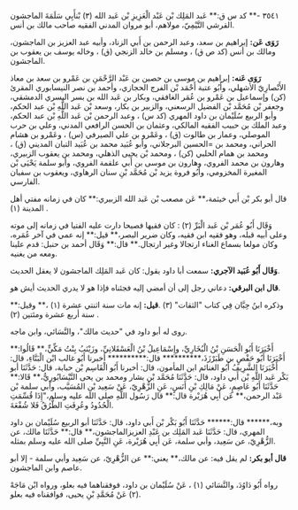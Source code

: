 ٣٥٤١ -** كد س ق:** عَبد المَلِك بْن عَبْد الْعَزِيزِ بْن عَبد الله (٣) بْنأَبِي سَلَمَةَ الماجشون القرشي التَّيْمِيّ، مولاهم، أبو مروان المدني الفقيه صاحب مالك بن أنس.

**رَوَى عَن:** إبراهيم بن سعد، وعبد الرحمن بن أَبي الزناد، وأبيه عبد العزيز بن الماجشون، ومالك بن أنس (كد ص ق) ، ومسلم بن خالد الزنجي (ق) ، وخاله يوسف بن يعقوب بن الماجشون.

**رَوَى عَنه:** إبراهيم بن موسى بن حصين بن عَبْد الرَّحْمَنِ بن عَمْرو بن سعد بن معاذ الأَنْصارِيّ الأشهلي، وأَبُو عتبة أَحْمَد بْن الفرج الحجازي، وأحمد بن نصر النيسابوري المقرئ (كن) وإسماعيل بن عَمْرو بن عُمَر الغافقي، وبكار بن عَبد الله بن بسر البسري الدمشقي، وجعفر بْن مُحَمَّد بْن الفضيل الرسعني، والزبير بن بكار، وسعد بْن عَبد اللَّهِ بْن عبد الحكم، وأبو الربيع سُلَيْمان بن داود المهري (كد س) ، وعبد الرحمن بْن عَبد اللَّهِ بْن عبد الحكم، وعبد الملك بن حبيب الفقيه المالكي، وعثمان بن الحسن الرافعي المدني، وعلي بن حرب الموصلي، وعمار بن طالوت (ق) ، وعَمْرو بن علي الصيرفي (س) ، وعَمْرو بن هشام الحراني، ومحمد بن =الحسين البرجلاني، وأبو عُبَيد محمد بن عُبَيد التبان المديني (ق) ، ومحمد بن همام الحلبي (كن) ، ومحمد بْن يحيى الذهلي، ومحمد بن يعقوب الزبيري، وهارون بن محمد الفروي، وهارون بن موسى بن أَبي علقمة الفروي، وأبو سلمة يَحْيَى بْن المغيرة المخزومي، وأَبُو فروة يزيد بْن مُحَمَّد بْنِ سنان الرهاوي، ويعقوب بن سفيان الفارسي.

قال أبو بكر بْن أَبي خيثمة،** عَن مصعب بْن عَبد الله الزبيري:** كان في زمانه مفتي أهل المدينة (١) .

وَقَال أَبُو عُمَر بْن عَبد الْبَرِّ (٢) : كان فقيها فصيحا دارت عليه الفتيا في زمانه إلى موته وعلى أبيه قبله، وهو فقيه ابن فقيه، وكان ضرير البصر،** قيل:** إنه عمي في آخر عُمَره، وكان مولعا بسماع الغناء ارتجالا وغير ارتجال.** قال:** وَقَال أحمد بن حنبل: قدم علينا ومعه من يغنيه.

**وَقَال أَبُو عُبَيد الآجري:** سمعت أبا داود يقول: كان عَبد المَلِك الماجشون لا يعقل الحديث.

**قال ابن البرقي:** دعاني رجل إلى أن أمضي إليه فجئناه فإذا هو لا يدري الحديث أيش هو.

وذكره ابنُ حِبَّان فِي كتاب "الثقات" (٣) .**قيل:** إنه مات سنة اثنتي عشرة (١) ،** وقيل:** سنة أربع عشرة ومئتين (٢) .

روى له أبو داود في "حديث مالك"، والنَّسَائي، وابن ماجه.

أَخْبَرَنَا أَبُو الْحَسَنِ بْنُ الْبُخَارِيِّ، وإِسْمَاعِيلُ بْنُ الْعَسْقَلانِيِّ، وزَيْنَبُ بِنْتُ مَكِّيٍّ،** قَالُوا:** أَخْبَرَنَا أَبُو حَفْصٍ بن طَبَرْزَذَ،********** قال:********** أخبرنا أَبُو غالب ابْن الْبَنَّاءِ، قال: أَخْبَرَنَا الشَّرِيفُ أَبُو الغنائم ابن المأمون، قال: أخبرنا أَبُو الْقَاسِم بْن حبابة، قال: حَدَّثَنَا أبو بَكْر عَبد اللَّهِ بْن أَبي داود، قال: حَدَّثَنَا مُحَمَّد بْن بشار ومحمد بن يحى النَّيْسَابُورِيُّ،** قَالا:** حَدَّثَنَا أَبُو عَاصِمٍ، عَنْ مَالِكِ بْنِ أَنَسٍ، عَنِ الزُّهْرِيّ، عَنْ سَعِيد بْنِ المُسَيَّب، وأبي سلمة بْن عَبْد الرحمن،** عَن أَبِي هُرَيْرة قال:** قال رَسُول اللَّهِ صلى الله عليه وسلم،"إِذَا قُسِّمَتِ الْحُدُودُ وعُرِفَتِ الطُّرُقُ فَلا شُفْعَةَ.

وبه،****** قال:****** حَدَّثَنَا أَبُو بَكْر بْن أَبي داود، قال: حَدَّثَنَا أبو الربيع سُلَيْمان بن داود المهري، قال: حَدَّثَنَا عَبد المَلِك بن عَبْدِ العزيزالماجشون،** قال:** حَدَّثَنَا مالك، عن الزُّهْرِيّ، عن سَعِيد، وأبي سلمة، عَن أَبِي هُرَيْرة، عَنِ النَّبِيِّ صلى الله عليه وسلم بمثله.

**قال أبو بكر:** لم يقل فيه: عن مالك،** يعني:** عن الزُّهْرِيّ، عن سَعِيد وأبي سلمة - إلا أبو عاصم وابن الماجشون.

رواه أَبُو دَاوُدَ، والنَّسَائي (١) ، عَنْ سُلَيْمان بن داود، فوفقناهما فيه بعلو، ورواه ابْن مَاجَهْ (٢) عَنْ مُحَمَّدِ بْنِ يحيى، فوافقناه فيه بعلو.